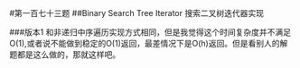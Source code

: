#第一百七十三题
##Binary Search Tree Iterator
搜索二叉树迭代器实现

###版本1
和非递归中序遍历实现方式相同，但是我觉得这个时间复杂度并不满足O(1),或者说不能做到稳定的O(1)返回，最差情况下是O(h)返回。但是看别人的解题都是这么做的，那就这样吧。